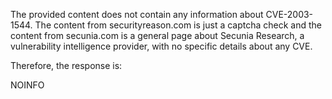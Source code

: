 The provided content does not contain any information about CVE-2003-1544. The content from securityreason.com is just a captcha check and the content from secunia.com is a general page about Secunia Research, a vulnerability intelligence provider, with no specific details about any CVE.

Therefore, the response is:

NOINFO